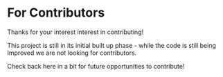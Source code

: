 # For Contributors

Thanks for your interest interest in contributing!

This project is still in its initial built up phase - while the code is still being
Improved we are not looking for contributors.

Check back here in a bit for future opportunities to contribute!
